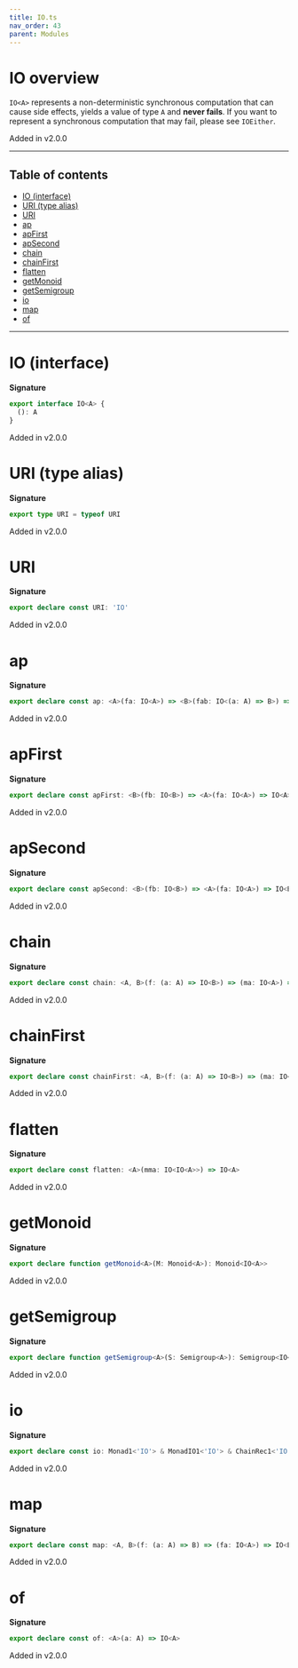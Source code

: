 ```yaml
---
title: IO.ts
nav_order: 43
parent: Modules
---
```


# IO overview

`IO<A>` represents a non-deterministic synchronous computation that can cause side effects, yields a value of
type `A` and **never fails**. If you want to represent a synchronous computation that may fail, please see
`IOEither`.

Added in v2.0.0

---

<h2 class="text-delta">Table of contents</h2>

- [IO (interface)](#io-interface)
- [URI (type alias)](#uri-type-alias)
- [URI](#uri)
- [ap](#ap)
- [apFirst](#apfirst)
- [apSecond](#apsecond)
- [chain](#chain)
- [chainFirst](#chainfirst)
- [flatten](#flatten)
- [getMonoid](#getmonoid)
- [getSemigroup](#getsemigroup)
- [io](#io)
- [map](#map)
- [of](#of)

---

# IO (interface)

**Signature**

```ts
export interface IO<A> {
  (): A
}
```

Added in v2.0.0

# URI (type alias)

**Signature**

```ts
export type URI = typeof URI
```

Added in v2.0.0

# URI

**Signature**

```ts
export declare const URI: 'IO'
```

Added in v2.0.0

# ap

**Signature**

```ts
export declare const ap: <A>(fa: IO<A>) => <B>(fab: IO<(a: A) => B>) => IO<B>
```

Added in v2.0.0

# apFirst

**Signature**

```ts
export declare const apFirst: <B>(fb: IO<B>) => <A>(fa: IO<A>) => IO<A>
```

Added in v2.0.0

# apSecond

**Signature**

```ts
export declare const apSecond: <B>(fb: IO<B>) => <A>(fa: IO<A>) => IO<B>
```

Added in v2.0.0

# chain

**Signature**

```ts
export declare const chain: <A, B>(f: (a: A) => IO<B>) => (ma: IO<A>) => IO<B>
```

Added in v2.0.0

# chainFirst

**Signature**

```ts
export declare const chainFirst: <A, B>(f: (a: A) => IO<B>) => (ma: IO<A>) => IO<A>
```

Added in v2.0.0

# flatten

**Signature**

```ts
export declare const flatten: <A>(mma: IO<IO<A>>) => IO<A>
```

Added in v2.0.0

# getMonoid

**Signature**

```ts
export declare function getMonoid<A>(M: Monoid<A>): Monoid<IO<A>>
```

Added in v2.0.0

# getSemigroup

**Signature**

```ts
export declare function getSemigroup<A>(S: Semigroup<A>): Semigroup<IO<A>>
```

Added in v2.0.0

# io

**Signature**

```ts
export declare const io: Monad1<'IO'> & MonadIO1<'IO'> & ChainRec1<'IO'>
```

Added in v2.0.0

# map

**Signature**

```ts
export declare const map: <A, B>(f: (a: A) => B) => (fa: IO<A>) => IO<B>
```

Added in v2.0.0

# of

**Signature**

```ts
export declare const of: <A>(a: A) => IO<A>
```

Added in v2.0.0

